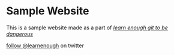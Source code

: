 # Sample Website

This is a sample website made as a part of [*learn enough git to be dangerous*](http://learnenough.com/git-tutorial)

[follow @learnenough](http://twitter.com/learnenough) on twitter
